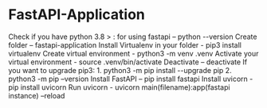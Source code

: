 # FastAPI-Application

Check if you have python 3.8 > :  for using fastapi – python --version
Create folder – fastapi-application
Install Virtualenv in your folder - pip3 install virtualenv
Create virtual environment - python3 -m venv .venv
Activate your virtual environment - source .venv/bin/activate
Deactivate – deactivate
If you want to upgrade pip3:
            1. python3 -m pip install --upgrade pip
            2. python3 -m pip –version
Install FastAPI – pip install fastapi
Install uvicorn -  pip install uvicorn
Run uvicorn - uvicorn main(filename):app(fastapi instance) –reload
